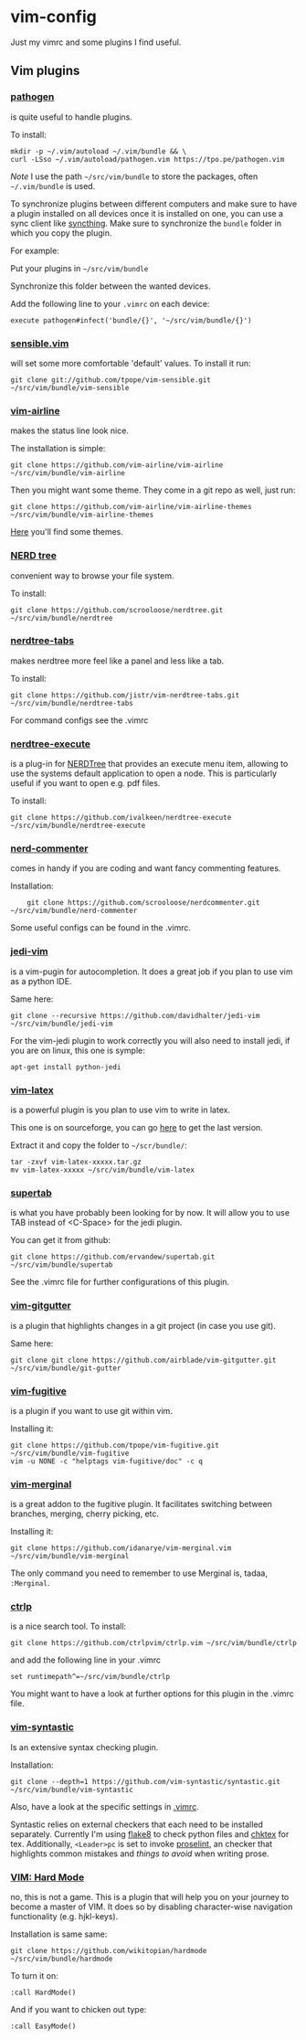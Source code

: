 
# vim-config

Just my vimrc and some plugins I find useful.

## Vim plugins

### [pathogen][1]

is quite useful to handle plugins.

To install:

    mkdir -p ~/.vim/autoload ~/.vim/bundle && \
    curl -LSso ~/.vim/autoload/pathogen.vim https://tpo.pe/pathogen.vim

*Note*
I use the path `~/src/vim/bundle` to store the packages, often `~/.vim/bundle`
is used.

To synchronize plugins between different computers and make sure to have a
plugin installed on all devices once it is installed on one, you can use a sync
client like [syncthing][2]. Make sure to synchronize the `bundle` folder in
which you copy the plugin.

For example:

Put your plugins in `~/src/vim/bundle`

Synchronize this folder between the wanted devices.

Add the following line to your `.vimrc` on each device:

    execute pathogen#infect('bundle/{}', '~/src/vim/bundle/{}')

### [sensible.vim][4]

will set some more comfortable 'default' values.
To install it run:

    git clone git://github.com/tpope/vim-sensible.git ~/src/vim/bundle/vim-sensible

### [vim-airline][3]

makes the status line look nice.

The installation is simple:

    git clone https://github.com/vim-airline/vim-airline ~/src/vim/bundle/vim-airline

Then you might want some theme. They come in a git repo as well, just run:

    git clone https://github.com/vim-airline/vim-airline-themes ~/src/vim/bundle/vim-airline-themes

[Here][5] you'll find some themes.

### [NERD tree][6]

convenient way to browse your file system.

To install:

    git clone https://github.com/scrooloose/nerdtree.git ~/src/vim/bundle/nerdtree

### [nerdtree-tabs][16]

makes nerdtree more feel like a panel and less like a tab.

To install:

    git clone https://github.com/jistr/vim-nerdtree-tabs.git ~/src/vim/bundle/nerdtree-tabs

For command configs see the .vimrc

### [nerdtree-execute][13]

is a plug-in for [NERDTree][6] that provides an execute menu item, allowing to
use the systems default application to open a node. This is particularly useful
if you want to open e.g. pdf files.

To install:

    git clone https://github.com/ivalkeen/nerdtree-execute ~/src/vim/bundle/nerdtree-execute

### [nerd-commenter][18]

comes in handy if you are coding and want fancy commenting features.

Installation:

        git clone https://github.com/scrooloose/nerdcommenter.git ~/src/vim/bundle/nerd-commenter

Some useful configs can be found in the .vimrc.

### [jedi-vim][7]

is a vim-pugin for autocompletion. It does a great job if you plan to use vim
as a python IDE.

Same here:

    git clone --recursive https://github.com/davidhalter/jedi-vim ~/src/vim/bundle/jedi-vim

For the vim-jedi plugin to work correctly you will also need to install jedi,
if you are on linux, this one is symple:

    apt-get install python-jedi

### [vim-latex][8]

is a powerful plugin is you plan to use vim to write in latex.

This one is on sourceforge, you can go [here][9] to get the last version.

Extract it and copy the folder to `~/scr/bundle/`:

    tar -zxvf vim-latex-xxxxx.tar.gz
    mv vim-latex-xxxxx ~/src/vim/bundle/vim-latex

### [supertab][10]

is what you have probably been looking for by now. It will allow you to use TAB
instead of \<C-Space\> for the jedi plugin.

You can get it from github:

    git clone https://github.com/ervandew/supertab.git ~/src/vim/bundle/supertab

See the .vimrc file for further configurations of this plugin.

### [vim-gitgutter][11]

is a plugin that highlights changes in a git project (in case you use git).

Same here:

    git clone git clone https://github.com/airblade/vim-gitgutter.git ~/src/vim/bundle/git-gutter

### [vim-fugitive][12]

is a plugin if you want to use git within vim.

Installing it:

    git clone https://github.com/tpope/vim-fugitive.git ~/src/vim/bundle/vim-fugitive
    vim -u NONE -c "helptags vim-fugitive/doc" -c q

### [vim-merginal][17]

is a great addon to the fugitive plugin. It facilitates switching between
branches, merging, cherry picking, etc.

Installing it:

    git clone https://github.com/idanarye/vim-merginal.vim ~/src/vim/bundle/vim-merginal

The only command you need to remember to use Merginal is, tadaa, `:Merginal`.

### [ctrlp][15]

is a nice search tool. To install:

    git clone https://github.com/ctrlpvim/ctrlp.vim ~/src/vim/bundle/ctrlp

and add the following line in your .vimrc

    set runtimepath^=~/src/vim/bundle/ctrlp

You might want to have a look at further options for this plugin in the .vimrc
file.

### [vim-syntastic][19]

Is an extensive syntax checking plugin.

Installation:

    git clone --depth=1 https://github.com/vim-syntastic/syntastic.git ~/src/vim/bundle/vim-syntastic

Also, have a look at the specific settings in [.vimrc](.vimrc).

Syntastic relies on external checkers that each need to be installed separately.
Currently I'm using [flake8](http://flake8.pycqa.org/en/latest/) to check python
files and [chktex](http://flake8.pycqa.org/en/latest/) for tex.
Additionally, `<Leader>pc` is set to invoke [proselint](http://proselint.com/),
an checker that highlights common mistakes and _things to avoid_ when writing
prose.

### [VIM: Hard Mode][14]

no, this is not a game. This is a plugin that will help you on your journey to
become a master of VIM. It does so by disabling character-wise navigation
functionality (e.g. hjkl-keys).

Installation is same same:

    git clone https://github.com/wikitopian/hardmode ~/src/vim/bundle/hardmode

To turn it on:

    :call HardMode()

And if you want to chicken out type:

    :call EasyMode()

[1]: https://github.com/tpope/vim-pathogen
[2]: https://syncthing.net/
[3]: https://github.com/vim-airline/vim-airline
[4]: https://github.com/tpope/vim-sensible
[5]: https://github.com/vim-airline/vim-airline/wiki/Screenshots
[6]: https://github.com/scrooloose/nerdtree
[7]: https://github.com/davidhalter/jedi-vim
[8]: http://vim-latex.sourceforge.net/
[9]: https://sourceforge.net/projects/vim-latex/files/latest/download?source=files
[10]: http://www.vim.org/scripts/script.php?script_id=1643
[11]: https://github.com/airblade/vim-gitgutter
[12]: https://github.com/tpope/vim-fugitive
[13]: https://github.com/ivalkeen/nerdtree-execute
[14]: https://github.com/wikitopian/hardmode
[15]: https://github.com/ctrlpvim/ctrlp
[16]: https://github.com/jistr/vim-nerdtree-tabs
[17]: https://github.com/idanarye/vim-merginal
[18]: https://github.com/scrooloose/nerdcommenter
[19]: https://github.com/vim-syntastic/syntastic
